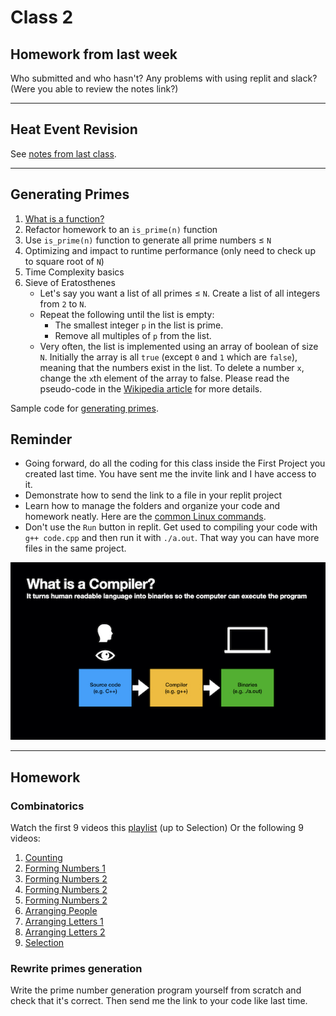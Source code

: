 # Class 2
## Homework from last week
Who submitted and who hasn't? Any problems with using replit and slack? 
(Were you able to review the notes link?)

---

## Heat Event Revision
See [notes from last class](https://github.com/miyagi-sensei/twgss/blob/main/class1.md#heat-event-revision).

---

## Generating Primes
1. [What is a function?](https://www.programiz.com/c-programming/c-functions)
2. Refactor homework to an `is_prime(n)` function
3. Use `is_prime(n)` function to generate all prime numbers ≤ `N`
4. Optimizing and impact to runtime performance (only need to check up to square root of `N`)
5. Time Complexity basics
6. Sieve of Eratosthenes
    - Let's say you want a list of all primes ≤ `N`. Create a list of all integers from `2` to `N`.
    - Repeat the following until the list is empty:
        - The smallest integer `p` in the list is prime.
        - Remove all multiples of `p` from the list.
    - Very often, the list is implemented using an array of boolean of size `N`. Initially the array is all `true` (except `0` and `1` which are `false`), meaning that the numbers exist in the list. To delete a number `x`, change the `x`th element of the array to false. Please read the pseudo-code in the [Wikipedia article](https://en.wikipedia.org/wiki/Sieve_of_Eratosthenes) for more details.

Sample code for [generating primes](count_prime.cpp).

## Reminder
- Going forward, do all the coding for this class inside the First Project you created last time. You have sent me the invite link and I have access to it.
- Demonstrate how to send the link to a file in your replit project
- Learn how to manage the folders and organize your code and homework neatly. Here are the [common Linux commands](https://github.com/miyagi-sensei/miyagi-academy/blob/master/README.md#common-linux-commands).
- Don't use the `Run` button in replit. Get used to compiling your code with `g++ code.cpp` and then run it with `./a.out`. That way you can have more files in the same project.

![compiler](compiler.jpeg)

---

## Homework
### Combinatorics
Watch the first 9 videos this [playlist](https://www.youtube.com/playlist?list=PLmdFyQYShrjfPLdHQxuNWvh2ct666Na3z) (up to Selection)
Or the following 9 videos:
1. [Counting](https://youtu.be/0NAASclUm4k)
2. [Forming Numbers 1](https://youtu.be/XPPYYM6WCuE)
3. [Forming Numbers 2](https://youtu.be/W4eeXU_T53o)
4. [Forming Numbers 2](https://youtu.be/HwT32y5MQyo)
5. [Forming Numbers 2](https://youtu.be/2C4CVM5rgxQ)
6. [Arranging People](https://youtu.be/tBQhcP9Zr2E)
7. [Arranging Letters 1](https://youtu.be/htkFH0Fhk-M)
8. [Arranging Letters 2](https://youtu.be/jMx3SqBYuX0)
9. [Selection](https://youtu.be/h6xioUHONj0)

### Rewrite primes generation
Write the prime number generation program yourself from scratch and check that it's correct. Then send me the link to your code like last time.
